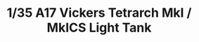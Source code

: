 ---
layout: product
title: "1/35 A17 Vickers Tetrarch MkI / MkICS Light Tank"
price: "TBA" 
desc: "Maketa"
img_path: "/assets/img/BRNC35210.webp"
brand: "Bronco"
available: false
special_offer: false
new: false
soon: false
cat: "010000"
subcat: "015800"
subsubcat: "0N/A"
sifra: "BRNC35210"
popular: false
spec: false
---